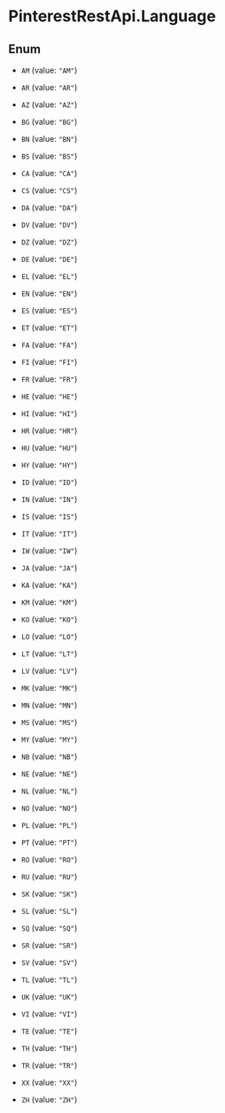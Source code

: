 # PinterestRestApi.Language

## Enum


* `AM` (value: `"AM"`)

* `AR` (value: `"AR"`)

* `AZ` (value: `"AZ"`)

* `BG` (value: `"BG"`)

* `BN` (value: `"BN"`)

* `BS` (value: `"BS"`)

* `CA` (value: `"CA"`)

* `CS` (value: `"CS"`)

* `DA` (value: `"DA"`)

* `DV` (value: `"DV"`)

* `DZ` (value: `"DZ"`)

* `DE` (value: `"DE"`)

* `EL` (value: `"EL"`)

* `EN` (value: `"EN"`)

* `ES` (value: `"ES"`)

* `ET` (value: `"ET"`)

* `FA` (value: `"FA"`)

* `FI` (value: `"FI"`)

* `FR` (value: `"FR"`)

* `HE` (value: `"HE"`)

* `HI` (value: `"HI"`)

* `HR` (value: `"HR"`)

* `HU` (value: `"HU"`)

* `HY` (value: `"HY"`)

* `ID` (value: `"ID"`)

* `IN` (value: `"IN"`)

* `IS` (value: `"IS"`)

* `IT` (value: `"IT"`)

* `IW` (value: `"IW"`)

* `JA` (value: `"JA"`)

* `KA` (value: `"KA"`)

* `KM` (value: `"KM"`)

* `KO` (value: `"KO"`)

* `LO` (value: `"LO"`)

* `LT` (value: `"LT"`)

* `LV` (value: `"LV"`)

* `MK` (value: `"MK"`)

* `MN` (value: `"MN"`)

* `MS` (value: `"MS"`)

* `MY` (value: `"MY"`)

* `NB` (value: `"NB"`)

* `NE` (value: `"NE"`)

* `NL` (value: `"NL"`)

* `NO` (value: `"NO"`)

* `PL` (value: `"PL"`)

* `PT` (value: `"PT"`)

* `RO` (value: `"RO"`)

* `RU` (value: `"RU"`)

* `SK` (value: `"SK"`)

* `SL` (value: `"SL"`)

* `SQ` (value: `"SQ"`)

* `SR` (value: `"SR"`)

* `SV` (value: `"SV"`)

* `TL` (value: `"TL"`)

* `UK` (value: `"UK"`)

* `VI` (value: `"VI"`)

* `TE` (value: `"TE"`)

* `TH` (value: `"TH"`)

* `TR` (value: `"TR"`)

* `XX` (value: `"XX"`)

* `ZH` (value: `"ZH"`)


